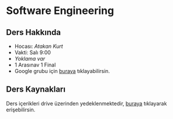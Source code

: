 # Software Engineering

## Ders Hakkında

- Hocası: *Atakan Kurt*
- Vakti: Salı 9:00
- *Yoklama var*
- 1 Arasınav 1 Final
- Google grubu için [buraya](https://groups.google.com/forum/#!forum/software2019) tıklayabilirsin.

## Ders Kaynakları

Ders içerikleri drive üzerinden yedeklenmektedir, [buraya](https://drive.google.com/open?id=1RlXOQlUwKcLO5t-r1N4Y9szn2g_R9lJi) tıklayarak erişebilirsin.
